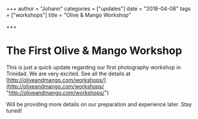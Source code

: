 +++
author = "Johann"
categories = ["updates"]
date = "2018-04-08"
tags = ["workshops"]
title = "Olive & Mango Workshop"

+++
# The First Olive & Mango Workshop

This is just a quick update regarding our first photography workshop in Trinidad. We are very excited. See all the details at [http://oliveandmango.com/workshops/](http://oliveandmango.com/workshops/ "http://oliveandmango.com/workshops/")

Will be providing more details on our preparation and experience later. Stay tuned!
